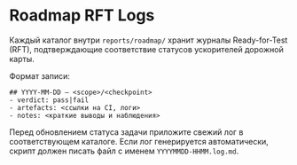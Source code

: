 # Roadmap RFT Logs

Каждый каталог внутри `reports/roadmap/` хранит журналы Ready-for-Test (RFT), подтверждающие соответствие статусов ускорителей дорожной карты.

Формат записи:

```
## YYYY-MM-DD — <scope>/<checkpoint>
- verdict: pass|fail
- artefacts: <ссылки на CI, логи>
- notes: <краткие выводы и наблюдения>
```

Перед обновлением статуса задачи приложите свежий лог в соответствующем каталоге. Если лог генерируется автоматически, скрипт должен писать файл с именем `YYYYMMDD-HHMM.log.md`.
